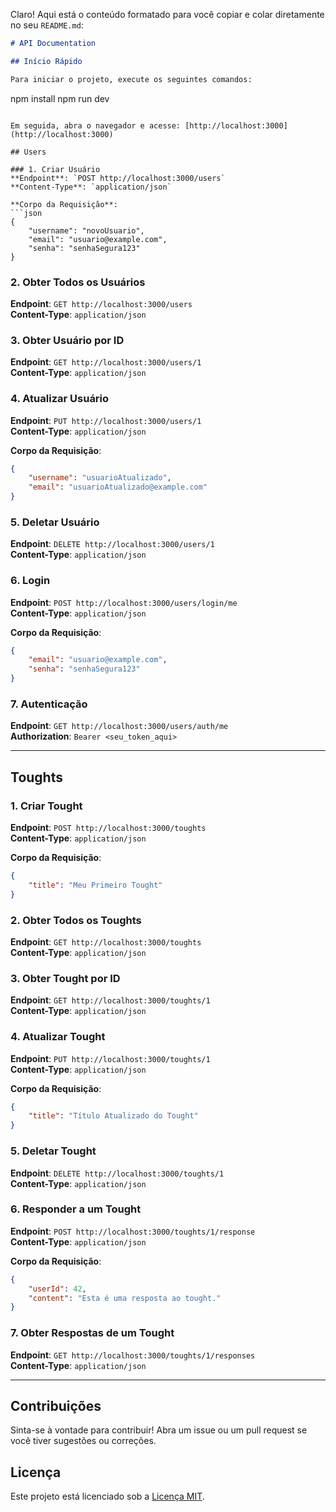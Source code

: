 Claro! Aqui está o conteúdo formatado para você copiar e colar diretamente no seu `README.md`:

```markdown
# API Documentation

## Início Rápido

Para iniciar o projeto, execute os seguintes comandos:

```
npm install
npm run dev
```

Em seguida, abra o navegador e acesse: [http://localhost:3000](http://localhost:3000)

## Users

### 1. Criar Usuário
**Endpoint**: `POST http://localhost:3000/users`  
**Content-Type**: `application/json`

**Corpo da Requisição**:
```json
{
    "username": "novoUsuario",
    "email": "usuario@example.com",
    "senha": "senhaSegura123"
}
```

### 2. Obter Todos os Usuários
**Endpoint**: `GET http://localhost:3000/users`  
**Content-Type**: `application/json`

### 3. Obter Usuário por ID
**Endpoint**: `GET http://localhost:3000/users/1`  
**Content-Type**: `application/json`

### 4. Atualizar Usuário
**Endpoint**: `PUT http://localhost:3000/users/1`  
**Content-Type**: `application/json`

**Corpo da Requisição**:
```json
{
    "username": "usuarioAtualizado",
    "email": "usuarioAtualizado@example.com"
}
```

### 5. Deletar Usuário
**Endpoint**: `DELETE http://localhost:3000/users/1`  
**Content-Type**: `application/json`

### 6. Login
**Endpoint**: `POST http://localhost:3000/users/login/me`  
**Content-Type**: `application/json`

**Corpo da Requisição**:
```json
{
    "email": "usuario@example.com",
    "senha": "senhaSegura123"
}
```

### 7. Autenticação
**Endpoint**: `GET http://localhost:3000/users/auth/me`  
**Authorization**: `Bearer <seu_token_aqui>`

---

## Toughts

### 1. Criar Tought
**Endpoint**: `POST http://localhost:3000/toughts`  
**Content-Type**: `application/json`

**Corpo da Requisição**:
```json
{
    "title": "Meu Primeiro Tought"
}
```

### 2. Obter Todos os Toughts
**Endpoint**: `GET http://localhost:3000/toughts`  
**Content-Type**: `application/json`

### 3. Obter Tought por ID
**Endpoint**: `GET http://localhost:3000/toughts/1`  
**Content-Type**: `application/json`

### 4. Atualizar Tought
**Endpoint**: `PUT http://localhost:3000/toughts/1`  
**Content-Type**: `application/json`

**Corpo da Requisição**:
```json
{
    "title": "Título Atualizado do Tought"
}
```

### 5. Deletar Tought
**Endpoint**: `DELETE http://localhost:3000/toughts/1`  
**Content-Type**: `application/json`

### 6. Responder a um Tought
**Endpoint**: `POST http://localhost:3000/toughts/1/response`  
**Content-Type**: `application/json`

**Corpo da Requisição**:
```json
{
    "userId": 42,
    "content": "Esta é uma resposta ao tought."
}
```

### 7. Obter Respostas de um Tought
**Endpoint**: `GET http://localhost:3000/toughts/1/responses`  
**Content-Type**: `application/json`

---

## Contribuições
Sinta-se à vontade para contribuir! Abra um issue ou um pull request se você tiver sugestões ou correções.

## Licença
Este projeto está licenciado sob a [Licença MIT](LICENSE).

